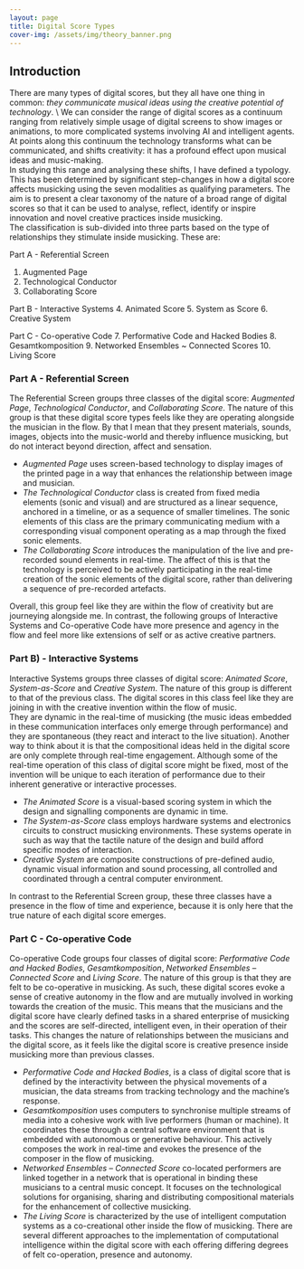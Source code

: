 ```yaml
---
layout: page
title: Digital Score Types
cover-img: /assets/img/theory_banner.png
---
```


## Introduction

There are many types of digital scores, but they all have one thing in common: *they communicate musical ideas using the creative potential of technology*. \\
We can consider the range of digital scores as a continuum ranging from relatively simple usage of digital screens to show images or animations, to more complicated systems involving AI and intelligent agents. 
At points along this continuum the technology transforms what can be communicated, and shifts creativity: it has a profound effect upon musical ideas and music-making.\
In studying this range and analysing these shifts, I have defined a typology. This has been determined by significant step-changes in how a digital score affects musicking using the seven modalities as qualifying parameters. 
The aim is to present a clear taxonomy of the nature of a broad range of digital scores so that it can be used to analyse, reflect, identify or inspire innovation and novel creative practices inside musicking. \
The classification is sub-divided into three parts based on the type of relationships they stimulate inside musicking. These are:

Part A - Referential Screen 
1.	Augmented Page
2.	Technological Conductor
3.	Collaborating Score

Part B - Interactive Systems
4.	Animated Score
5.	System as Score
6.	Creative System

Part C - Co-operative Code 
7.	Performative Code and Hacked Bodies
8.	Gesamtkomposition
9.	Networked Ensembles ~ Connected Scores
10.	Living Score


### Part A - Referential Screen 
The Referential Screen groups three classes of the digital score: *Augmented Page*, *Technological Conductor*, and *Collaborating Score*. 
The nature of this group is that these digital score types feels like they are operating alongside the musician in the flow. 
By that I mean that they present materials, sounds, images, objects into the music-world and thereby influence musicking, but do not interact beyond direction, affect and sensation. 
- *Augmented Page* uses screen-based technology to display images of the printed page in a way that enhances the relationship between image and musician. 
- *The Technological Conductor* class is created from fixed media elements (sonic and visual) and are structured as a linear sequence, anchored in a timeline, or as a sequence of smaller timelines. The sonic elements of this class are the primary communicating medium with a corresponding visual component operating as a map through the fixed sonic elements. 
- *The Collaborating Score* introduces the manipulation of the live and pre-recorded sound elements in real-time. The affect of this is that the technology is perceived to be actively participating in the real-time creation of the sonic elements of the digital score, rather than delivering a sequence of pre-recorded artefacts. 

Overall, this group feel like they are within the flow of creativity but are journeying alongside me. In contrast, the following groups of Interactive Systems and Co-operative Code have more presence and agency in the flow and feel more like extensions of self or as active creative partners.

### Part B) - Interactive Systems 
Interactive Systems groups three classes of digital score: *Animated Score*, *System-as-Score* and *Creative System*. 
The nature of this group is different to that of the previous class. The digital scores in this class feel like they are joining in with the creative invention within the flow of music.  
They are dynamic in the real-time of musicking (the music ideas embedded in these communication interfaces only emerge through performance) and they are spontaneous (they react and interact to the live situation). 
Another way to think about it is that the compositional ideas held in the digital score are only complete through real-time engagement. 
Although some of the real-time operation of this class of digital score might be fixed, most of the invention will be unique to each iteration of performance due to their inherent generative or interactive processes. 	
- *The Animated Score* is a visual-based scoring system in which the design and signalling components are dynamic in time. 
- *The System-as-Score* class employs hardware systems and electronics circuits to construct musicking environments. These systems operate in such as way that the tactile nature of the design and build afford specific modes of interaction. 
- *Creative System* are composite constructions of pre-defined audio, dynamic visual information and sound processing, all controlled and coordinated through a central computer environment. 

In contrast to the Referential Screen group, these three classes have a presence in the flow of time and experience, because it is only here that the true nature of each digital score emerges.

### Part C - Co-operative Code
Co-operative Code groups four classes of digital score: *Performative Code and Hacked Bodies*, *Gesamtkomposition*, *Networked Ensembles – Connected Score* and *Living Score*. 
The nature of this group is that they are felt to be co-operative in musicking. As such, these digital scores evoke a sense of creative autonomy in the flow and are mutually involved in working towards the creation of the music. 
This means that the musicians and the digital score have clearly defined tasks in a shared enterprise of musicking and the scores are self-directed, intelligent even, in their operation of their tasks. 
This changes the nature of relationships between the musicians and the digital score, as it feels like the digital score is creative presence inside musicking more than previous classes. 
- *Performative Code and Hacked Bodies*, is a class of digital score that is defined by the interactivity between the physical movements of a musician, the data streams from tracking technology and the machine’s response. 
- *Gesamtkomposition* uses computers to synchronise multiple streams of media into a cohesive work with live performers (human or machine). It coordinates these through a central software environment that is embedded with autonomous or generative behaviour. This actively composes the work in real-time and evokes the presence of the composer in the flow of musicking. 
- *Networked Ensembles – Connected Score* co-located performers are linked together in a network that is operational in binding these musicians to a central music concept. It focuses on the technological solutions for organising, sharing and distributing compositional materials for the enhancement of collective musicking. 
- *The Living Score* is characterized by the use of intelligent computation systems as a co-creational other inside the flow of musicking. There are several different approaches to the implementation of computational intelligence within the digital score with each offering differing degrees of felt co-operation, presence and autonomy.
